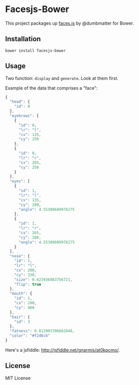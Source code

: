 # Facesjs-Bower

This project packages up [faces.js](https://github.com/dumbmatter/facesjs) by @dumbmatter for Bower.

## Installation

`bower install facesjs-bower`

## Usage

Two function: `display` and `generate`. Look at them first.

Example of the data that comprises a "face":

```javascript
{
  "head": {
    "id": 0
  },
  "eyebrows": [
    {
      "id": 0,
      "lr": "l",
      "cx": 135,
      "cy": 250
    },
    {
      "id": 0,
      "lr": "r",
      "cx": 265,
      "cy": 250
    }
  ],
  "eyes": [
    {
      "id": 1,
      "lr": "l",
      "cx": 135,
      "cy": 280,
      "angle": 4.55309689976275
    },
    {
      "id": 1,
      "lr": "r",
      "cx": 265,
      "cy": 280,
      "angle": 4.55309689976275
    }
  ],
  "nose": {
    "id": 1,
    "lr": "l",
    "cx": 200,
    "cy": 330,
    "size": 0.623936983756721,
    "flip": true
  },
  "mouth": {
    "id": 1,
    "cx": 200,
    "cy": 400
  },
  "hair": {
    "id": 3
  },
  "fatness": 0.812903706682846,
  "color": "#f2d6cb"
}
```

Here's a jsfiddle: http://jsfiddle.net/gnarmis/at0kpcmo/.

## License

MIT License
